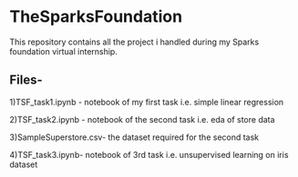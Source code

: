 # TheSparksFoundation
This repository contains all the project i handled during my Sparks foundation virtual internship.
## Files-
1)TSF_task1.ipynb - notebook of my first task i.e. simple linear regression

2)TSF_task2.ipynb - notebook of the second task i.e. eda of store data

3)SampleSuperstore.csv- the dataset required for the second task
 
4)TSF_task3.ipynb- notebook of 3rd task i.e. unsupervised learning on iris dataset
